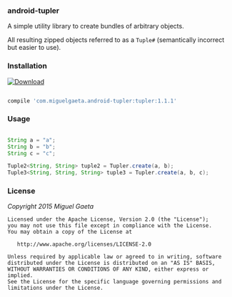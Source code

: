 ### android-tupler

A simple utility library to create bundles of arbitrary objects.

All resulting zipped objects referred to as a `Tuple#` (semantically incorrect but easier to use).

### Installation

[![Download](https://api.bintray.com/packages/mrkcsc/maven/com.miguelgaeta.tupler/images/download.svg)](https://bintray.com/mrkcsc/maven/com.miguelgaeta.tupler/_latestVersion)

```groovy

compile 'com.miguelgaeta.android-tupler:tupler:1.1.1'

```

### Usage

```java

String a = "a";
String b = "b";
String c = "c";

Tuple2<String, String> tuple2 = Tupler.create(a, b);
Tuple3<String, String, String> tuple3 = Tupler.create(a, b, c);

```

### License

*Copyright 2015 Miguel Gaeta*

    Licensed under the Apache License, Version 2.0 (the "License");
    you may not use this file except in compliance with the License.
    You may obtain a copy of the License at

       http://www.apache.org/licenses/LICENSE-2.0

    Unless required by applicable law or agreed to in writing, software
    distributed under the License is distributed on an "AS IS" BASIS,
    WITHOUT WARRANTIES OR CONDITIONS OF ANY KIND, either express or implied.
    See the License for the specific language governing permissions and
    limitations under the License.
